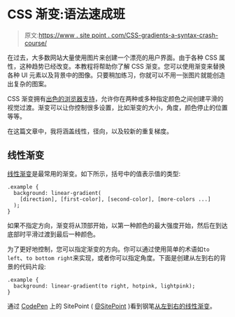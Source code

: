 # CSS 渐变:语法速成班

> 原文:[https://www . site point . com/CSS-gradients-a-syntax-crash-course/](https://www.sitepoint.com/css-gradients-a-syntax-crash-course/)

在过去，大多数网站大量使用图片来创建一个漂亮的用户界面。由于各种 CSS 属性，这种趋势已经改变。本教程将帮助你了解 CSS 渐变。您可以使用渐变来替换各种 UI 元素以及背景中的图像。只要稍加练习，你就可以不用一张图片就能创造出复杂的图案。

CSS 渐变拥有[出色的浏览器支持](http://caniuse.com/#feat=css-gradients)，允许你在两种或多种指定颜色之间创建平滑的视觉过渡。渐变可以让你控制很多设置，比如渐变的大小，角度，颜色停止的位置等等。

在这篇文章中，我将涵盖线性，径向，以及较新的重复梯度。

## 线性渐变

[线性渐变](http://dev.w3.org/csswg/css-images-3/#linear-gradients)是最常用的渐变。如下所示，括号中的值表示值的类型:

```
.example {
  background: linear-gradient(
    [direction], [first-color], [second-color], [more-colors ...]
  );
}
```

如果不指定方向，渐变将从顶部开始，以第一种颜色的最大强度开始，然后在到达底部时平滑过渡到最后一种颜色。

为了更好地控制，您可以指定渐变的方向。你可以通过使用简单的术语如`to left`、`to bottom right`来实现，或者你可以指定角度。下面是创建从左到右的背景的代码片段:

```
.example {
  background: linear-gradient(to right, hotpink, lightpink);
}
```

通过 [CodePen](http://codepen.io) 上的 SitePoint ( [@SitePoint](http://codepen.io/SitePoint) )看到钢笔[从左到右的线性渐变](http://codepen.io/SitePoint/pen/KpoJOV/)。